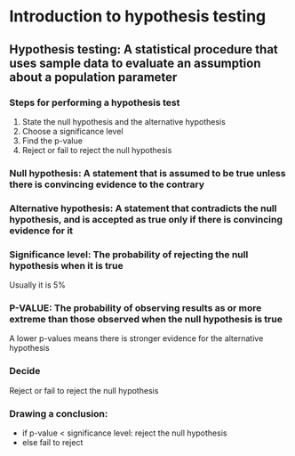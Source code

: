 # Introduction to hypothesis testing

## Hypothesis testing: A statistical procedure that uses sample data to evaluate an assumption about a population parameter

### Steps for performing a hypothesis test

1. State the null hypothesis and the alternative hypothesis
2. Choose a significance level
3. Find the p-value
4. Reject or fail to reject the null hypothesis


### Null hypothesis: A statement that is assumed to be true unless there is convincing evidence to the contrary
### Alternative hypothesis: A statement that contradicts the null hypothesis, and is accepted as true only if there is convincing evidence for it
### Significance level: The probability of rejecting the null hypothesis when it is true
Usually it is 5%

### P-VALUE: The probability of observing results as or more extreme than those observed when the null hypothesis is true
A lower p-values means there is stronger evidence for the alternative hypothesis

### Decide
Reject or fail to reject the null hypothesis

### Drawing a conclusion:
* if p-value < significance level: reject the null hypothesis
* else fail to reject

